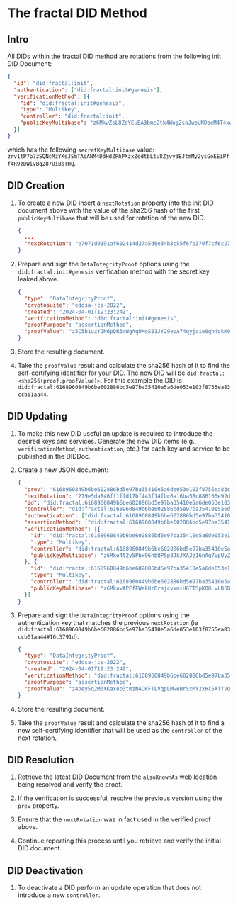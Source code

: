 # The fractal DID Method

## Intro

All DIDs within the fractal DID method are rotations from the following init DID Document:

```json
{
  "id": "did:fractal:init",
  "authentication": ["did:fractal:init#genesis"],
  "verificationMethod": [{
    "id": "did:fractal:init#genesis",
    "type": "Multikey",
    "controller": "did:fractal:init",
    "publicKeyMultibase": "z6MkwZsL8ZoYEuBA3bmc2tk4WogZsaJwoUNDoeM4T4xwehdY"
  }]
}
```

which has the following `secretKeyMultibase` value: `zrv1tP7p7zSQNcMzYKsJSmTAsANM4DdHdZPhPXzxZedtbLtu8Zjvy3BJtmMy2ysGoEEiPff4R9zDWivBq287UiBsTHQ`.

## DID Creation

1. To create a new DID insert a `nextRotation` property into the init DID document above with the value of the sha256 hash of the first `publicKeyMultibase` that will be used for rotation of the new DID.

    ```json
    {
      ...
      "nextRotation": "e7071d9191af602414d27a5d6e34b3c55f6fb370f7cf6c27c210aef416c3791d"
    }
    ```

1. Prepare and sign the `DataIntegrityProof` options using the `did:fractal:init#genesis` verification method with the secret key leaked above.

    ```json
    {
      "type": "DataIntegrityProof",
      "cryptosuite": "eddsa-jcs-2022",
      "created": "2024-04-01T19:23:24Z",
      "verificationMethod": "did:fractal:init#genesis",
      "proofPurpose": "assertionMethod",
      "proofValue": "z5C5b1uzYJN6pDR3aWgAqUMoSB1JY29epA74qyjaie9qh4okm9DZP6y77eTNq5NfYyMwNu9bpQQWUHKH5zAmEtszK"
    }
    ```

1. Store the resulting document.

1. Take the `proofValue` result and calculate the sha256 hash of it to find the self-certifying identifier for your DID. The new DID will be `did:fractal:<sha256(proof.proofValue)>`. For this example the DID is `did:fractal:6168960849b6be602886bd5e97ba35410e5a6de053e103f8755ea83ccb01aa44`.

## DID Updating

1. To make this new DID useful an update is required to introduce the desired keys and services. Generate the new DID items (e.g., `verificationMethod`, `authentication`, etc.) for each key and service to be published in the DIDDoc.

1. Create a new JSON document:

    ```json
    {
      "prev": "6168960849b6be602886bd5e97ba35410e5a6de053e103f8755ea83ccb01aa44", // previous version scid
      "nextRotation": "279e5da846ff1ffd17bf443f14fbc6a16ba58c886165e92d04b3e3addf26bc53", // hash of next rotation publicKeyMultibase
      "id": "did:fractal:6168960849b6be602886bd5e97ba35410e5a6de053e103f8755ea83ccb01aa44",
      "controller": "did:fractal:6168960849b6be602886bd5e97ba35410e5a6de053e103f8755ea83ccb01aa44", // should be the previous version scid
      "authentication": ["did:fractal:6168960849b6be602886bd5e97ba35410e5a6de053e103f8755ea83ccb01aa44#16c3791d"],
      "assertionMethod": ["did:fractal:6168960849b6be602886bd5e97ba35410e5a6de053e103f8755ea83ccb01aa44#z6Mko4t2y5Pbx96hbQP5p8JkJXA3z16nAq7VpUyZGcjhd9ra"],
      "verificationMethod": [{
        "id": "did:fractal:6168960849b6be602886bd5e97ba35410e5a6de053e103f8755ea83ccb01aa44#z6Mko4t2y5Pbx96hbQP5p8JkJXA3z16nAq7VpUyZGcjhd9ra",
        "type": "Multikey",
        "controller": "did:fractal:6168960849b6be602886bd5e97ba35410e5a6de053e103f8755ea83ccb01aa44",
        "publicKeyMultibase": "z6Mko4t2y5Pbx96hbQP5p8JkJXA3z16nAq7VpUyZGcjhd9ra"
      }, {
        "id": "did:fractal:6168960849b6be602886bd5e97ba35410e5a6de053e103f8755ea83ccb01aa44#16c3791d",
        "type": "Multikey",
        "controller": "did:fractal:6168960849b6be602886bd5e97ba35410e5a6de053e103f8755ea83ccb01aa44",
        "publicKeyMultibase": "z6MkuvAPEfFWekUrDrsjcvxmiH6TTSpKQ8LvLDSB5fJYJwLe"
      }]
    }
    ```

1. Prepare and sign the `DataIntegrityProof` options using the authentication key that matches the previous  `nextRotation` (ie `did:fractal:6168960849b6be602886bd5e97ba35410e5a6de053e103f8755ea83ccb01aa44#16c3791d`).

    ```json
    {
      "type": "DataIntegrityProof",
      "cryptosuite": "eddsa-jcs-2022",
      "created": "2024-04-01T19:23:24Z",
      "verificationMethod": "did:fractal:6168960849b6be602886bd5e97ba35410e5a6de053e103f8755ea83ccb01aa44#16c3791d",
      "proofPurpose": "assertionMethod",
      "proofValue": "z4oey5q2M3XKaxup3tmzN4DRFTLVqpLMweBrSxMY2xHX5XTYVQeVbY8nQAVHMrXFkXJpmEcqdoDwLWxaqA3Q1geV6"
    }
    ```

1. Store the resulting document.

1. Take the `proofValue` result and calculate the sha256 hash of it to find a new self-certifying identifier that will be used as the `controller` of the next rotation.

## DID Resolution

1. Retrieve the latest DID Document from the `alsoKnownAs` web location being resolved and verify the proof.

1. If the verification is successful, resolve the previous version using the `prev` property.

1. Ensure that the `nextRotation` was in fact used in the verified proof above.

1. Continue repeating this process until you retrieve and verify the initial DID document.

## DID Deactivation

1. To deactivate a DID perform an update operation that does not introduce a new `controller`.